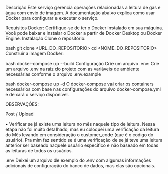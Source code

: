 Descrição
Este serviço gerencia operações relacionadas a leitura de gas e água com envio de imagem. A documentação abaixo explica como usar Docker para configurar e executar o serviço.

Requisitos
Docker: Certifique-se de ter o Docker instalado em sua máquina. Você pode baixar e instalar o Docker a partir de Docker Desktop ou Docker Engine.
Instalação
Clone o repositório:

bash
git clone <URL_DO_REPOSITORIO>
cd <NOME_DO_REPOSITORIO>
Construir a imagem Docker:

bash
docker-compose up --build
Configuração
Crie um arquivo .env: Crie um arquivo .env na raiz do projeto com as variáveis de ambiente necessárias conforme o arquivo .env.example

bash
docker-compose up -d
O docker-compose vai criar os containers necessários com base nas configurações do arquivo docker-compose.yml e deixará o serviço disponível.




OBSERVAÇÕES:


Post / Upload

• Verificar se já existe uma leitura no mês naquele tipo de leitura.
Nessa etapa não foi muito detalhado, mas eu coloquei uma verificação da leitura do Mês levando em consideração o customer_code (que é o codigo do usuário).
Pra mim faz sentido se é uma verificação de se já teve uma leitura anterior ser baseado naquele usuário específico e não baseado em todas as leituras de todos os usuários.


.env
Deixei um arquivo de exemplo do .env com algumas informações adicionais de configuração do banco de dados, mas elas são opcionais.
